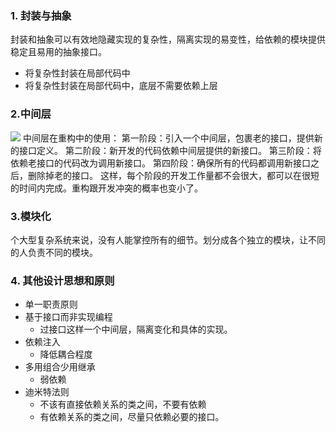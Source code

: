 ### 1. 封装与抽象
封装和抽象可以有效地隐藏实现的复杂性，隔离实现的易变性，给依赖的模块提供稳定且易用的抽象接口。
- 将复杂性封装在局部代码中
- 将复杂性封装在局部代码中，底层不需要依赖上层
### 2.中间层
![](Pasted%20image%2020250605150401.png)
中间层在重构中的使用：
第一阶段：引入一个中间层，包裹老的接口，提供新的接口定义。
第二阶段：新开发的代码依赖中间层提供的新接口。
第三阶段：将依赖老接口的代码改为调用新接口。
第四阶段：确保所有的代码都调用新接口之后，删除掉老的接口。
这样，每个阶段的开发工作量都不会很大，都可以在很短的时间内完成。重构跟开发冲突的概率也变小了。

### 3.模块化
个大型复杂系统来说，没有人能掌控所有的细节。划分成各个独立的模块，让不同的人负责不同的模块。
### 4. 其他设计思想和原则
- 单一职责原则
- 基于接口而非实现编程
	- 过接口这样一个中间层，隔离变化和具体的实现。
- 依赖注入
	- 降低耦合程度
- 多用组合少用继承
	- 弱依赖
- 迪米特法则
	- 不该有直接依赖关系的类之间，不要有依赖
	- 有依赖关系的类之间，尽量只依赖必要的接口。
